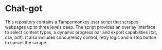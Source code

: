 # Chat-got

This repository contains a Tampermonkey user script that scrapes webpages up to
three levels deep. The script provides an overlay interface to select content
types, a dynamic progress bar and export capabilities (txt, csv, pdf). It also
includes concurrency control, retry logic and a stop button to cancel the
scrape.
